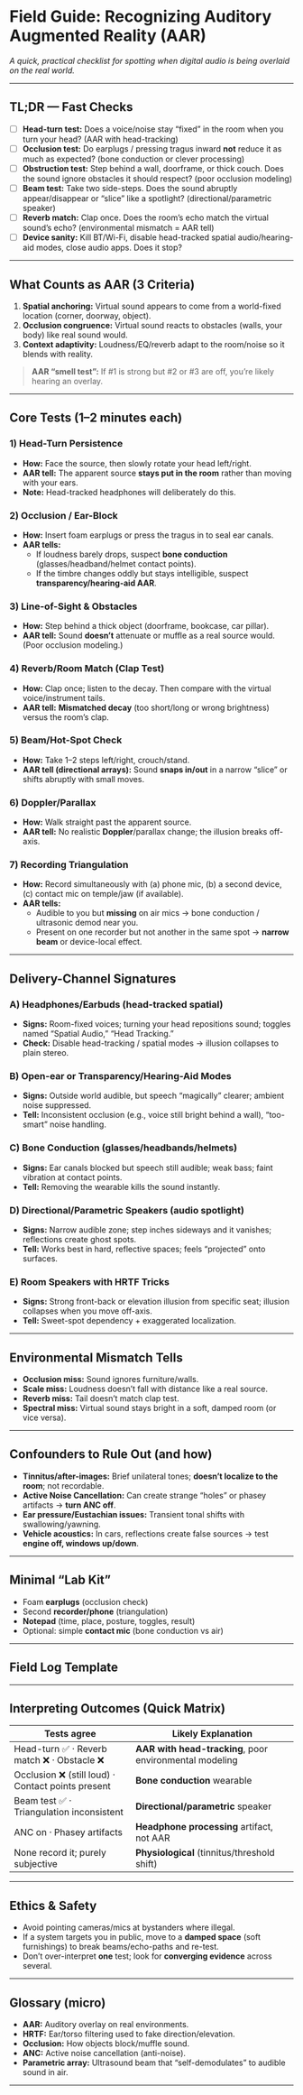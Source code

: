 # Field Guide: Recognizing **Auditory Augmented Reality** (AAR)

_A quick, practical checklist for spotting when digital audio is being overlaid on the real world._

---

## TL;DR — Fast Checks
- [ ] **Head-turn test:** Does a voice/noise stay “fixed” in the room when you turn your head? (AAR with head-tracking)
- [ ] **Occlusion test:** Do earplugs / pressing tragus inward **not** reduce it as much as expected? (bone conduction or clever processing)
- [ ] **Obstruction test:** Step behind a wall, doorframe, or thick couch. Does the sound ignore obstacles it should respect? (poor occlusion modeling)
- [ ] **Beam test:** Take two side-steps. Does the sound abruptly appear/disappear or “slice” like a spotlight? (directional/parametric speaker)
- [ ] **Reverb match:** Clap once. Does the room’s echo match the virtual sound’s echo? (environmental mismatch = AAR tell)
- [ ] **Device sanity:** Kill BT/Wi-Fi, disable head-tracked spatial audio/hearing-aid modes, close audio apps. Does it stop?

---

## What Counts as AAR (3 Criteria)
1. **Spatial anchoring:** Virtual sound appears to come from a world-fixed location (corner, doorway, object).
2. **Occlusion congruence:** Virtual sound reacts to obstacles (walls, your body) like real sound would.
3. **Context adaptivity:** Loudness/EQ/reverb adapt to the room/noise so it blends with reality.

> **AAR “smell test”:** If #1 is strong but #2 or #3 are off, you’re likely hearing an overlay.

---

## Core Tests (1–2 minutes each)

### 1) Head-Turn Persistence
- **How:** Face the source, then slowly rotate your head left/right.
- **AAR tell:** The apparent source **stays put in the room** rather than moving with your ears.
- **Note:** Head-tracked headphones will deliberately do this.

### 2) Occlusion / Ear-Block
- **How:** Insert foam earplugs or press the tragus in to seal ear canals.
- **AAR tells:**
  - If loudness barely drops, suspect **bone conduction** (glasses/headband/helmet contact points).
  - If the timbre changes oddly but stays intelligible, suspect **transparency/hearing-aid AAR**.

### 3) Line-of-Sight & Obstacles
- **How:** Step behind a thick object (doorframe, bookcase, car pillar).
- **AAR tell:** Sound **doesn’t** attenuate or muffle as a real source would. (Poor occlusion modeling.)

### 4) Reverb/Room Match (Clap Test)
- **How:** Clap once; listen to the decay. Then compare with the virtual voice/instrument tails.
- **AAR tell:** **Mismatched decay** (too short/long or wrong brightness) versus the room’s clap.

### 5) Beam/Hot-Spot Check
- **How:** Take 1–2 steps left/right, crouch/stand.
- **AAR tell (directional arrays):** Sound **snaps in/out** in a narrow “slice” or shifts abruptly with small moves.

### 6) Doppler/Parallax
- **How:** Walk straight past the apparent source.
- **AAR tell:** No realistic **Doppler**/parallax change; the illusion breaks off-axis.

### 7) Recording Triangulation
- **How:** Record simultaneously with (a) phone mic, (b) a second device, (c) contact mic on temple/jaw (if available).
- **AAR tells:**
  - Audible to you but **missing** on air mics → bone conduction / ultrasonic demod near you.
  - Present on one recorder but not another in the same spot → **narrow beam** or device-local effect.

---

## Delivery-Channel Signatures

### A) **Headphones/Earbuds (head-tracked spatial)**
- **Signs:** Room-fixed voices; turning your head repositions sound; toggles named “Spatial Audio,” “Head Tracking.”
- **Check:** Disable head-tracking / spatial modes → illusion collapses to plain stereo.

### B) **Open-ear or Transparency/Hearing-Aid Modes**
- **Signs:** Outside world audible, but speech “magically” clearer; ambient noise suppressed.
- **Tell:** Inconsistent occlusion (e.g., voice still bright behind a wall), “too-smart” noise handling.

### C) **Bone Conduction (glasses/headbands/helmets)**
- **Signs:** Ear canals blocked but speech still audible; weak bass; faint vibration at contact points.
- **Tell:** Removing the wearable kills the sound instantly.

### D) **Directional/Parametric Speakers (audio spotlight)**
- **Signs:** Narrow audible zone; step inches sideways and it vanishes; reflections create ghost spots.
- **Tell:** Works best in hard, reflective spaces; feels “projected” onto surfaces.

### E) **Room Speakers with HRTF Tricks**
- **Signs:** Strong front-back or elevation illusion from specific seat; illusion collapses when you move off-axis.
- **Tell:** Sweet-spot dependency + exaggerated localization.

---

## Environmental Mismatch Tells
- **Occlusion miss:** Sound ignores furniture/walls.
- **Scale miss:** Loudness doesn’t fall with distance like a real source.
- **Reverb miss:** Tail doesn’t match clap test.
- **Spectral miss:** Virtual sound stays bright in a soft, damped room (or vice versa).

---

## Confounders to Rule Out (and how)
- **Tinnitus/after-images:** Brief unilateral tones; **doesn’t localize to the room**; not recordable.
- **Active Noise Cancellation:** Can create strange “holes” or phasey artifacts → **turn ANC off**.
- **Ear pressure/Eustachian issues:** Transient tonal shifts with swallowing/yawning.
- **Vehicle acoustics:** In cars, reflections create false sources → test **engine off, windows up/down**.

---

## Minimal “Lab Kit”
- Foam **earplugs** (occlusion check)
- Second **recorder/phone** (triangulation)
- **Notepad** (time, place, posture, toggles, result)
- Optional: simple **contact mic** (bone conduction vs air)

---

## Field Log Template

---

## Interpreting Outcomes (Quick Matrix)

| Tests agree | Likely Explanation |
|---|---|
| Head-turn ✅ · Reverb match ❌ · Obstacle ❌ | **AAR with head-tracking**, poor environmental modeling |
| Occlusion ❌ (still loud) · Contact points present | **Bone conduction** wearable |
| Beam test ✅ · Triangulation inconsistent | **Directional/parametric** speaker |
| ANC on · Phasey artifacts | **Headphone processing** artifact, not AAR |
| None record it; purely subjective | **Physiological** (tinnitus/threshold shift) |

---

## Ethics & Safety
- Avoid pointing cameras/mics at bystanders where illegal.
- If a system targets you in public, move to a **damped space** (soft furnishings) to break beams/echo-paths and re-test.
- Don’t over-interpret **one** test; look for **converging evidence** across several.

---

## Glossary (micro)
- **AAR:** Auditory overlay on real environments.
- **HRTF:** Ear/torso filtering used to fake direction/elevation.
- **Occlusion:** How objects block/muffle sound.
- **ANC:** Active noise cancellation (anti-noise).
- **Parametric array:** Ultrasound beam that “self-demodulates” to audible sound in air.

---

